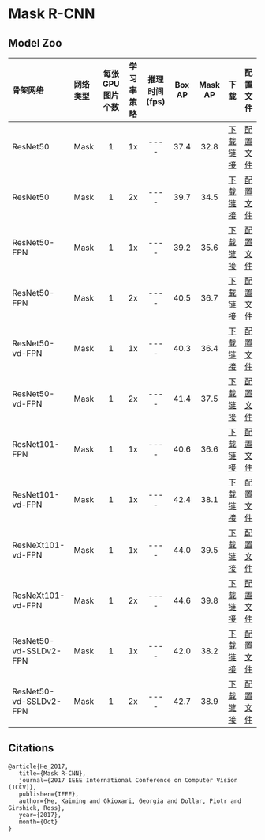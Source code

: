 # Mask R-CNN

## Model Zoo

| 骨架网络              | 网络类型       | 每张GPU图片个数 | 学习率策略 |推理时间(fps) | Box AP | Mask AP |                           下载                          | 配置文件 |
| :------------------- | :------------| :-----: | :-----: | :------------: | :-----: | :-----: | :-----------------------------------------------------: | :-----: |
| ResNet50             | Mask         |    1    |   1x    |     ----     |  37.4  |    32.8    | [下载链接](https://paddledet.bj.bcebos.com/models/mask_rcnn_r50_1x_coco.pdparams) | [配置文件](https://github.com/PaddlePaddle/PaddleDetection/tree/release/2.5/configs/mask_rcnn/mask_rcnn_r50_1x_coco.yml) |
| ResNet50             | Mask         |    1    |   2x    |     ----     |  39.7  |    34.5    | [下载链接](https://paddledet.bj.bcebos.com/models/mask_rcnn_r50_2x_coco.pdparams) | [配置文件](https://github.com/PaddlePaddle/PaddleDetection/tree/release/2.5/configs/mask_rcnn/mask_rcnn_r50_2x_coco.yml) |
| ResNet50-FPN         | Mask         |    1    |   1x    |     ----     |  39.2  |    35.6    | [下载链接](https://paddledet.bj.bcebos.com/models/mask_rcnn_r50_fpn_1x_coco.pdparams) | [配置文件](https://github.com/PaddlePaddle/PaddleDetection/tree/release/2.5/configs/mask_rcnn/mask_rcnn_r50_fpn_1x_coco.yml) |
| ResNet50-FPN         | Mask         |    1    |   2x    |     ----     |  40.5  |    36.7    | [下载链接](https://paddledet.bj.bcebos.com/models/mask_rcnn_r50_fpn_2x_coco.pdparams) | [配置文件](https://github.com/PaddlePaddle/PaddleDetection/tree/release/2.5/configs/mask_rcnn/mask_rcnn_r50_fpn_2x_coco.yml) |
| ResNet50-vd-FPN         | Mask         |    1    |   1x    |     ----     |  40.3  |    36.4    | [下载链接](https://paddledet.bj.bcebos.com/models/mask_rcnn_r50_vd_fpn_1x_coco.pdparams) | [配置文件](https://github.com/PaddlePaddle/PaddleDetection/tree/release/2.5/configs/mask_rcnn/mask_rcnn_r50_vd_fpn_1x_coco.yml) |
| ResNet50-vd-FPN         | Mask         |    1    |   2x    |     ----     |  41.4  |    37.5    | [下载链接](https://paddledet.bj.bcebos.com/models/mask_rcnn_r50_vd_fpn_2x_coco.pdparams) | [配置文件](https://github.com/PaddlePaddle/PaddleDetection/tree/release/2.5/configs/mask_rcnn/mask_rcnn_r50_vd_fpn_2x_coco.yml) |
| ResNet101-FPN         | Mask         |    1    |   1x    |     ----     |  40.6  |    36.6    | [下载链接](https://paddledet.bj.bcebos.com/models/mask_rcnn_r101_fpn_1x_coco.pdparams) | [配置文件](https://github.com/PaddlePaddle/PaddleDetection/tree/release/2.5/configs/mask_rcnn/mask_rcnn_r101_fpn_1x_coco.yml) |
| ResNet101-vd-FPN         | Mask         |    1    |   1x    |     ----     |  42.4  |    38.1    | [下载链接](https://paddledet.bj.bcebos.com/models/mask_rcnn_r101_vd_fpn_1x_coco.pdparams) | [配置文件](https://github.com/PaddlePaddle/PaddleDetection/tree/release/2.5/configs/mask_rcnn/mask_rcnn_r101_vd_fpn_1x_coco.yml) |
| ResNeXt101-vd-FPN        | Mask         |    1    |   1x    |     ----     |  44.0  |    39.5   | [下载链接](https://paddledet.bj.bcebos.com/models/mask_rcnn_x101_vd_64x4d_fpn_1x_coco.pdparams) | [配置文件](https://github.com/PaddlePaddle/PaddleDetection/tree/release/2.5/configs/mask_rcnn/mask_rcnn_x101_vd_64x4d_fpn_1x_coco.yml) |
| ResNeXt101-vd-FPN        | Mask         |    1    |   2x    |     ----     |  44.6  |    39.8   | [下载链接](https://paddledet.bj.bcebos.com/models/mask_rcnn_x101_vd_64x4d_fpn_2x_coco.pdparams) | [配置文件](https://github.com/PaddlePaddle/PaddleDetection/tree/release/2.5/configs/mask_rcnn/mask_rcnn_x101_vd_64x4d_fpn_2x_coco.yml) |
| ResNet50-vd-SSLDv2-FPN   | Mask       |    1    |   1x    |     ----     |  42.0  |    38.2    | [下载链接](https://paddledet.bj.bcebos.com/models/mask_rcnn_r50_vd_fpn_ssld_1x_coco.pdparams) | [配置文件](https://github.com/PaddlePaddle/PaddleDetection/tree/release/2.5/configs/mask_rcnn/mask_rcnn_r50_vd_fpn_ssld_1x_coco.yml) |
| ResNet50-vd-SSLDv2-FPN   | Mask       |    1    |   2x    |     ----     |  42.7  |    38.9    | [下载链接](https://paddledet.bj.bcebos.com/models/mask_rcnn_r50_vd_fpn_ssld_2x_coco.pdparams) | [配置文件](https://github.com/PaddlePaddle/PaddleDetection/tree/release/2.5/configs/mask_rcnn/mask_rcnn_r50_vd_fpn_ssld_2x_coco.yml) |


## Citations
```
@article{He_2017,
   title={Mask R-CNN},
   journal={2017 IEEE International Conference on Computer Vision (ICCV)},
   publisher={IEEE},
   author={He, Kaiming and Gkioxari, Georgia and Dollar, Piotr and Girshick, Ross},
   year={2017},
   month={Oct}
}
```
